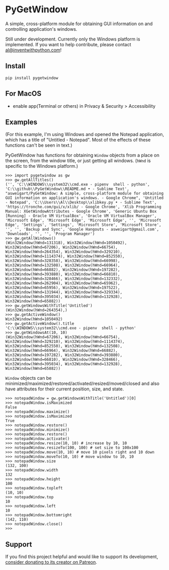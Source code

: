 # PyGetWindow

A simple, cross-platform module for obtaining GUI information on and controlling application's windows.

Still under development. Currently only the Windows platform is implemented. If you want to help contribute, please contact al@inventwithpython.com!

## Install

    pip install pygetwindow

## For MacOS

- enable app(Terminal or others) in Privacy & Security > Accessibility

## Examples

(For this example, I'm using Windows and opened the Notepad application, which has a title of "Untitled - Notepad". Most of the effects of these functions can't be seen in text.)

PyGetWindow has functions for obtaining `Window` objects from a place on the screen, from the window title, or just getting all windows. (`hWnd` is specific to the Windows platform.)

    >>> import pygetwindow as gw
    >>> gw.getAllTitles()
    ('', 'C:\\WINDOWS\\system32\\cmd.exe - pipenv  shell - python', 'C:\\github\\PyGetWindow\\README.md • - Sublime Text', "asweigart/PyGetWindow: A simple, cross-platform module for obtaining GUI information on application's windows. - Google Chrome", 'Untitled - Notepad', 'C:\\Users\\Al\\Desktop\\xlibkey.py • - Sublime Text', 'https://tronche.com/gui/x/xlib/ - Google Chrome', 'Xlib Programming Manual: XGetWindowAttributes - Google Chrome', 'Generic Ubuntu Box [Running] - Oracle VM VirtualBox', 'Oracle VM VirtualBox Manager', 'Microsoft Edge', 'Microsoft Edge', 'Microsoft Edge', '', 'Microsoft Edge', 'Settings', 'Settings', 'Microsoft Store', 'Microsoft Store', '', '', 'Backup and Sync', 'Google Hangouts - asweigart@gmail.com', 'Downloads', '', '', 'Program Manager')
    >>> gw.getAllWindows()
    (Win32Window(hWnd=131318), Win32Window(hWnd=1050492), Win32Window(hWnd=67206), Win32Window(hWnd=66754), Win32Window(hWnd=264354), Win32Window(hWnd=329210), Win32Window(hWnd=1114374), Win32Window(hWnd=852550), Win32Window(hWnd=328358), Win32Window(hWnd=66998), Win32Window(hWnd=132508), Win32Window(hWnd=66964), Win32Window(hWnd=66882), Win32Window(hWnd=197282), Win32Window(hWnd=393880), Win32Window(hWnd=66810), Win32Window(hWnd=328466), Win32Window(hWnd=132332), Win32Window(hWnd=262904), Win32Window(hWnd=65962), Win32Window(hWnd=65956), Win32Window(hWnd=197522), Win32Window(hWnd=131944), Win32Window(hWnd=329334), Win32Window(hWnd=395034), Win32Window(hWnd=132928), Win32Window(hWnd=65882))
    >>> gw.getWindowsWithTitle('Untitled')
    (Win32Window(hWnd=264354),)
    >>> gw.getActiveWindow()
    Win32Window(hWnd=1050492)
    >>> gw.getActiveWindow().title
    'C:\\WINDOWS\\system32\\cmd.exe - pipenv  shell - python'
    >>> gw.getWindowsAt(10, 10)
    (Win32Window(hWnd=67206), Win32Window(hWnd=66754), Win32Window(hWnd=329210), Win32Window(hWnd=1114374), Win32Window(hWnd=852550), Win32Window(hWnd=132508), Win32Window(hWnd=66964), Win32Window(hWnd=66882), Win32Window(hWnd=197282), Win32Window(hWnd=393880), Win32Window(hWnd=66810), Win32Window(hWnd=328466), Win32Window(hWnd=395034), Win32Window(hWnd=132928), Win32Window(hWnd=65882))

`Window` objects can be minimized/maximized/restored/activated/resized/moved/closed and also have attributes for their current position, size, and state.

    >>> notepadWindow = gw.getWindowsWithTitle('Untitled')[0]
    >>> notepadWindow.isMaximized
    False
    >>> notepadWindow.maximize()
    >>> notepadWindow.isMaximized
    True
    >>> notepadWindow.restore()
    >>> notepadWindow.minimize()
    >>> notepadWindow.restore()
    >>> notepadWindow.activate()
    >>> notepadWindow.resize(10, 10) # increase by 10, 10
    >>> notepadWindow.resizeTo(100, 100) # set size to 100x100
    >>> notepadWindow.move(10, 10) # move 10 pixels right and 10 down
    >>> notepadWindow.moveTo(10, 10) # move window to 10, 10
    >>> notepadWindow.size
    (132, 100)
    >>> notepadWindow.width
    132
    >>> notepadWindow.height
    100
    >>> notepadWindow.topleft
    (10, 10)
    >>> notepadWindow.top
    10
    >>> notepadWindow.left
    10
    >>> notepadWindow.bottomright
    (142, 110)
    >>> notepadWindow.close()
    >>>

## Support

If you find this project helpful and would like to support its development, [consider donating to its creator on Patreon](https://www.patreon.com/AlSweigart).

